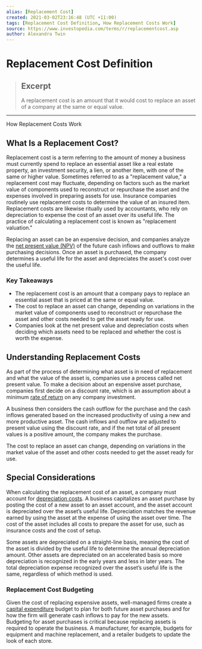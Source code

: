 ```yaml
---
alias: [Replacement Cost]
created: 2021-03-02T23:16:48 (UTC +11:00)
tags: [Replacement Cost Definition, How Replacement Costs Work]
source: https://www.investopedia.com/terms/r/replacementcost.asp
author: Alexandra Twin
---
```


# Replacement Cost Definition

> ## Excerpt
> A replacement cost is an amount that it would cost to replace an asset of a company at the same or equal value.

---

How Replacement Costs Work
## What Is a Replacement Cost?

Replacement cost is a term referring to the amount of money a business must currently spend to replace an essential asset like a real estate property, an investment security, a lien, or another item, with one of the same or higher value. Sometimes referred to as a "replacement value," a replacement cost may fluctuate, depending on factors such as the market value of components used to reconstruct or repurchase the asset and the expenses involved in preparing assets for use. Insurance companies routinely use replacement costs to determine the value of an insured item. Replacement costs are likewise ritually used by accountants, who rely on depreciation to expense the cost of an asset over its useful life. The practice of calculating a replacement cost is known as "replacement valuation."

Replacing an asset can be an expensive decision, and companies analyze the [net present value (NPV)](https://www.investopedia.com/terms/n/npv.asp) of the future cash inflows and outflows to make purchasing decisions. Once an asset is purchased, the company determines a useful life for the asset and depreciates the asset's cost over the useful life.

### Key Takeaways

-   The replacement cost is an amount that a company pays to replace an essential asset that is priced at the same or equal value.
-   The cost to replace an asset can change, depending on variations in the market value of components used to reconstruct or repurchase the asset and other costs needed to get the asset ready for use.
-   Companies look at the net present value and depreciation costs when deciding which assets need to be replaced and whether the cost is worth the expense.

## Understanding Replacement Costs

As part of the process of determining what asset is in need of replacement and what the value of the asset is, companies use a process called net present value. To make a decision about an expensive asset purchase, companies first decide on a discount rate, which is an assumption about a minimum [rate of return](https://www.investopedia.com/terms/r/rateofreturn.asp) on any company investment.

A business then considers the cash outflow for the purchase and the cash inflows generated based on the increased productivity of using a new and more productive asset. The cash inflows and outflow are adjusted to present value using the discount rate, and if the net total of all present values is a positive amount, the company makes the purchase.

The cost to replace an asset can change, depending on variations in the market value of the asset and other costs needed to get the asset ready for use.

## Special Considerations

When calculating the replacement cost of an asset, a company must account for [depreciation costs](https://www.investopedia.com/terms/d/depreciatedcost.asp). A business capitalizes an asset purchase by posting the cost of a new asset to an asset account, and the asset account is depreciated over the asset’s useful life. Depreciation matches the revenue earned by using the asset at the expense of using the asset over time. The cost of the asset includes all costs to prepare the asset for use, such as insurance costs and the cost of setup.

Some assets are depreciated on a straight-line basis, meaning the cost of the asset is divided by the useful life to determine the annual depreciation amount. Other assets are depreciated on an accelerated basis so more depreciation is recognized in the early years and less in later years. The total depreciation expense recognized over the asset’s useful life is the same, regardless of which method is used.

### Replacement Cost Budgeting

Given the cost of replacing expensive assets, well-managed firms create a [capital expenditure](https://www.investopedia.com/terms/c/capitalexpenditure.asp) budget to plan for both future asset purchases and for how the firm will generate cash inflows to pay for the new assets. Budgeting for asset purchases is critical because replacing assets is required to operate the business. A manufacturer, for example, budgets for equipment and machine replacement, and a retailer budgets to update the look of each store.
